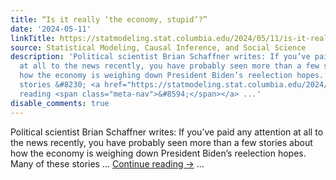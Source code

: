 ```yaml
---
title: “Is it really ‘the economy, stupid’?”
date: '2024-05-11'
linkTitle: https://statmodeling.stat.columbia.edu/2024/05/11/is-it-really-the-economy-stupid/
source: Statistical Modeling, Causal Inference, and Social Science
description: 'Political scientist Brian Schaffner writes: If you’ve paid any attention
  at all to the news recently, you have probably seen more than a few stories about
  how the economy is weighing down President Biden’s reelection hopes. Many of these
  stories &#8230; <a href="https://statmodeling.stat.columbia.edu/2024/05/11/is-it-really-the-economy-stupid/">Continue
  reading <span class="meta-nav">&#8594;</span></a> ...'
disable_comments: true
---
```

Political scientist Brian Schaffner writes: If you’ve paid any attention at all to the news recently, you have probably seen more than a few stories about how the economy is weighing down President Biden’s reelection hopes. Many of these stories &#8230; <a href="https://statmodeling.stat.columbia.edu/2024/05/11/is-it-really-the-economy-stupid/">Continue reading <span class="meta-nav">&#8594;</span></a> ...